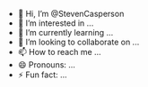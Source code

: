 - 👋 Hi, I’m @StevenCasperson
- 👀 I’m interested in ...
- 🌱 I’m currently learning ...
- 💞️ I’m looking to collaborate on ...
- 📫 How to reach me ...
- 😄 Pronouns: ...
- ⚡ Fun fact: ...

<!---
StevenCasperson/StevenCasperson is a ✨ special ✨ repository because its `README.md` (this file) appears on your GitHub profile.
You can click the Preview link to take a look at your changes.
--->
